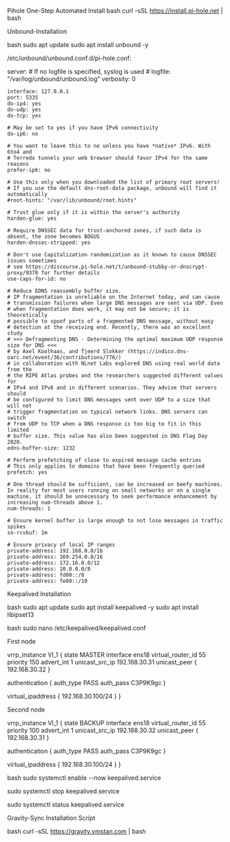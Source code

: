 Pihole One-Step Automated Install
bash
curl -sSL https://install.pi-hole.net | bash


Unbound-Installation

bash
sudo apt update
sudo apt install unbound -y


/etc/unbound/unbound.conf.d/pi-hole.conf:


server:
    # If no logfile is specified, syslog is used
    # logfile: "/var/log/unbound/unbound.log"
    verbosity: 0

    interface: 127.0.0.1
    port: 5335
    do-ip4: yes
    do-udp: yes
    do-tcp: yes

    # May be set to yes if you have IPv6 connectivity
    do-ip6: no

    # You want to leave this to no unless you have *native* IPv6. With 6to4 and
    # Terredo tunnels your web browser should favor IPv4 for the same reasons
    prefer-ip6: no

    # Use this only when you downloaded the list of primary root servers!
    # If you use the default dns-root-data package, unbound will find it automatically
    #root-hints: "/var/lib/unbound/root.hints"

    # Trust glue only if it is within the server's authority
    harden-glue: yes

    # Require DNSSEC data for trust-anchored zones, if such data is absent, the zone becomes BOGUS
    harden-dnssec-stripped: yes

    # Don't use Capitalization randomization as it known to cause DNSSEC issues sometimes
    # see https://discourse.pi-hole.net/t/unbound-stubby-or-dnscrypt-proxy/9378 for further details
    use-caps-for-id: no

    # Reduce EDNS reassembly buffer size.
    # IP fragmentation is unreliable on the Internet today, and can cause
    # transmission failures when large DNS messages are sent via UDP. Even
    # when fragmentation does work, it may not be secure; it is theoretically
    # possible to spoof parts of a fragmented DNS message, without easy
    # detection at the receiving end. Recently, there was an excellent study
    # >>> Defragmenting DNS - Determining the optimal maximum UDP response size for DNS <<<
    # by Axel Koolhaas, and Tjeerd Slokker (https://indico.dns-oarc.net/event/36/contributions/776/)
    # in collaboration with NLnet Labs explored DNS using real world data from the
    # the RIPE Atlas probes and the researchers suggested different values for
    # IPv4 and IPv6 and in different scenarios. They advise that servers should
    # be configured to limit DNS messages sent over UDP to a size that will not
    # trigger fragmentation on typical network links. DNS servers can switch
    # from UDP to TCP when a DNS response is too big to fit in this limited
    # buffer size. This value has also been suggested in DNS Flag Day 2020.
    edns-buffer-size: 1232

    # Perform prefetching of close to expired message cache entries
    # This only applies to domains that have been frequently queried
    prefetch: yes

    # One thread should be sufficient, can be increased on beefy machines. In reality for most users running on small networks or on a single machine, it should be unnecessary to seek performance enhancement by increasing num-threads above 1.
    num-threads: 1

    # Ensure kernel buffer is large enough to not lose messages in traffic spikes
    so-rcvbuf: 1m

    # Ensure privacy of local IP ranges
    private-address: 192.168.0.0/16
    private-address: 169.254.0.0/16
    private-address: 172.16.0.0/12
    private-address: 10.0.0.0/8
    private-address: fd00::/8
    private-address: fe80::/10


Keepalived Installation

bash
sudo apt update
sudo apt install keepalived -y
sudo apt install libipset13


bash
sudo nano /etc/keepalived/keepalived.conf



First node

vrrp_instance VI_1 {
  state MASTER
  interface ens18
  virtual_router_id 55
  priority 150
  advert_int 1
  unicast_src_ip 192.168.30.31
  unicast_peer {
    192.168.30.32
  }

  authentication {
    auth_type PASS
    auth_pass C3P9K9gc
  }

  virtual_ipaddress {
    192.168.30.100/24
  }
}

Second node

vrrp_instance VI_1 {
  state BACKUP
  interface ens18
  virtual_router_id 55
  priority 100
  advert_int 1
  unicast_src_ip 192.168.30.32
  unicast_peer {
    192.168.30.31
  }

  authentication {
    auth_type PASS
    auth_pass C3P9K9gc
  }

  virtual_ipaddress {
    192.168.30.100/24
  }
}


bash
sudo systemctl enable --now keepalived.service

sudo systemctl stop keepalived.service

sudo systemctl status keepalived.service




Gravity-Sync Installation Script

bash
curl -sSL https://gravity.vmstan.com | bash
